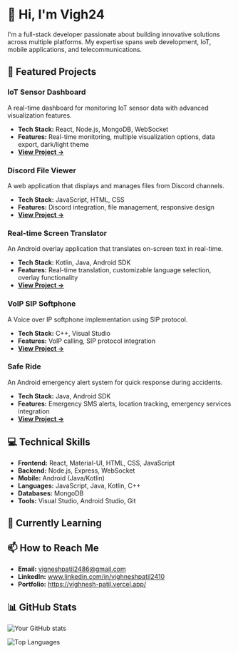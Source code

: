 # 👋 Hi, I'm Vigh24

I'm a full-stack developer passionate about building innovative solutions across multiple platforms. My expertise spans web development, IoT, mobile applications, and telecommunications.

## 🚀 Featured Projects

### IoT Sensor Dashboard
A real-time dashboard for monitoring IoT sensor data with advanced visualization features.
- **Tech Stack:** React, Node.js, MongoDB, WebSocket
- **Features:** Real-time monitoring, multiple visualization options, data export, dark/light theme
- **[View Project →](link-to-project)**

### Discord File Viewer
A web application that displays and manages files from Discord channels.
- **Tech Stack:** JavaScript, HTML, CSS
- **Features:** Discord integration, file management, responsive design
- **[View Project →](link-to-project)**

### Real-time Screen Translator
An Android overlay application that translates on-screen text in real-time.
- **Tech Stack:** Kotlin, Java, Android SDK
- **Features:** Real-time translation, customizable language selection, overlay functionality
- **[View Project →](link-to-project)**

### VoIP SIP Softphone
A Voice over IP softphone implementation using SIP protocol.
- **Tech Stack:** C++, Visual Studio
- **Features:** VoIP calling, SIP protocol integration
- **[View Project →](link-to-project)**

### Safe Ride
An Android emergency alert system for quick response during accidents.
- **Tech Stack:** Java, Android SDK
- **Features:** Emergency SMS alerts, location tracking, emergency services integration
- **[View Project →](link-to-project)**

## 💻 Technical Skills

- **Frontend:** React, Material-UI, HTML, CSS, JavaScript
- **Backend:** Node.js, Express, WebSocket
- **Mobile:** Android (Java/Kotlin)
- **Languages:** JavaScript, Java, Kotlin, C++
- **Databases:** MongoDB
- **Tools:** Visual Studio, Android Studio, Git

## 🌱 Currently Learning


## 📫 How to Reach Me
- **Email:** vigneshpatil2486@gmail.com
- **LinkedIn:** www.linkedin.com/in/vighneshpatil2410
- **Portfolio:** https://vighnesh-patil.vercel.app/

## 📊 GitHub Stats

![Your GitHub stats](https://github-readme-stats.vercel.app/api?username=Vigh24&show_icons=true&theme=dark)

![Top Languages](https://github-readme-stats.vercel.app/api/top-langs/?username=Vigh24&layout=compact&theme=dark) 
